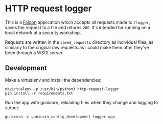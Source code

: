 # HTTP request logger

This is a [Falcon](https://github.com/falconry/falcon) application which accepts
all requests made to `/logger`, saves the request to a file and returns `200`.
It's intended for running on a local network at a security workshop.

Requests are written in the `saved_requests` directory as individual files, as
similarly to the original raw requests as I could make them after they've been
through a WSGI server.

## Development

Make a virtualenv and install the dependencies:

```
mkvirtualenv -p /usr/bin/python3 http-request-logger
pip install -r requirements.txt
```

Run the app with gunicorn, reloading files when they change and logging to
stdout:

```
gunicorn -c gunicorn_config_development logger:app
```
